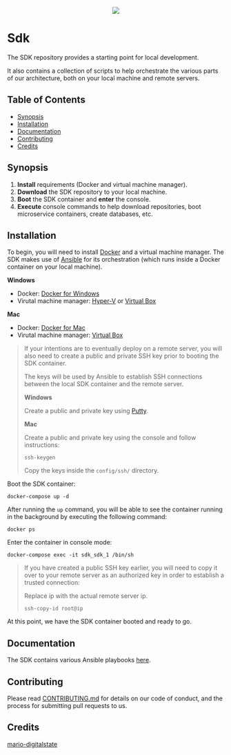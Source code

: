 <p align="center"><a href="http://digitalstate.ca" target="_blank">
    <img src="https://avatars3.githubusercontent.com/u/12055994?s=200&v=4">
</a></p>

# Sdk

The SDK repository provides a starting point for local development.

It also contains a collection of scripts to help orchestrate the various parts of our architecture, both on your local machine and remote servers.

## Table of Contents

- [Synopsis](#synopsis)
- [Installation](#installation)
- [Documentation](#documentation)
- [Contributing](#contributing)
- [Credits](#credits)

## Synopsis

1. **Install** requirements (Docker and virtual machine manager).
1. **Download** the SDK repository to your local machine.
1. **Boot** the SDK container and **enter** the console.
1. **Execute** console commands to help download repositories, boot microservice containers, create databases, etc.

## Installation

To begin, you will need to install [Docker](https://www.docker.com) and a virtual machine manager. The SDK makes use of [Ansible](https://www.ansible.com) for its orchestration (which runs inside a Docker container on your local machine).

**Windows**
 
- Docker: [Docker for Windows](https://www.docker.com/docker-windows)
- Virutal machine manager: [Hyper-V](https://docs.microsoft.com/en-us/virtualization/hyper-v-on-windows/quick-start/enable-hyper-v) or [Virtual Box](https://www.virtualbox.org/wiki/Downloads)
 
**Mac**

- Docker: [Docker for Mac](https://docs.docker.com/docker-for-mac)
- Virutal machine manager: [Virtual Box](https://www.virtualbox.org/wiki/Downloads)

> If your intentions are to eventually deploy on a remote server, you will also need to create a public and private SSH key prior to booting the SDK container.
> 
> The keys will be used by Ansible to establish SSH connections between the local SDK container and the remote server.
> 
> **Windows**
> 
> Create a public and private key using [Putty](https://www.ssh.com/ssh/putty/windows/puttygen).
> 
> **Mac**
> 
> Create a public and private key using the console and follow instructions:
> 
> ```
> ssh-keygen
> ```
> 
> Copy the keys inside the `config/ssh/` directory.

Boot the SDK container:

```
docker-compose up -d
```

After running the `up` command, you will be able to see the container running in the background by executing the following command:

```
docker ps
```

Enter the container in console mode:

```
docker-compose exec -it sdk_sdk_1 /bin/sh
```

> If you have created a public SSH key earlier, you will need to copy it over to your remote server as an authorized key in order to establish a trusted connection:
>
> Replace ip with the actual remote server ip.
>
> ```
> ssh-copy-id root@ip
> ```

At this point, we have the SDK container booted and ready to go.

## Documentation

The SDK contains various Ansible playbooks [here](resource/orchestration/index.md).

## Contributing

Please read [CONTRIBUTING.md](CONTRIBUTING.md) for details on our code of conduct, and the process for submitting pull requests to us.

## Credits

[mario-digitalstate](https://github.com/mario-digitalstate)
